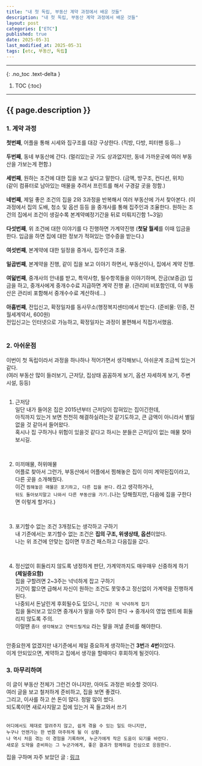 ```yaml
---
title: "내 첫 독립, 부동산 계약 과정에서 배운 것들"
description: "내 첫 독립, 부동산 계약 과정에서 배운 것들"
layout: post
categories: ["ETC"]
published: true
date: 2025-05-31
last_modified_at: 2025-05-31
tags: [etc, 부동산, 독립]
---
```

---
{: .no_toc .text-delta }

1. TOC
{:toc}
---

<!-- 글의 제목은 ##
    나머지 큰 제목은 ###
    이후 나머지는 3개이상 -->

## {{ page.description }}

### 1. 계약 과정
<b>첫번째</b>, 어플을 통해 시세와 집구조를 대강 구상한다. (직방, 다방, 피터팬 등등...)<br>
<br>
<b>두번째</b>, 동네 부동산에 간다. (멀리있는곳 가도 상과없지만, 동네 가까운곳에 여러 부동산을 가보는게 편함.)<br>
<br>
<b>세번째</b>, 원하는 조건에 대한 집을 보고 싶다고 말한다. (금액, 방구조, 컨디션, 위치)<br>
(같이 컴퓨터로 남아있는 매물을 추려서 프린트를 해서 구경갈 곳을 정함.)<br>
<br>
<b>네번째</b>, 제일 좋은 조건의 집을 2와 3과정을 반복해서 여러 부동산에 가서 찾아본다. (이 과정에서 집의 도배, 청소 및 옵션 등등 을 중개사를 통해 집주인과 조율한다. 원하는 조건의 집에서 조건이 생길수록 본계약예정기간을 뒤로 미뤄지긴함 1~3일)<br>
<br>
<b>다섯번째</b>, 위 조건에 대한 이야기를 다 진행하면 가계약진행 (<b>첫달 월세</b>를 이때 입금을 한다. 입금을 하면 집에 대한 정보가 적혀있는 영수증을 받는다.)<br>
<br>
<b>여섯번째</b>, 본계약에 대한 일정을 중개사, 집주인과 조율.<br>
<br>
<b>일곱번째</b>, 본계약을 진행, 같이 집을 보고 이야기 하면서, 부동산이나, 집에서 계약 진행.<br>
<br>
<b>여덟번째</b>, 중개사의 안내를 받고, 특약사항, 필수항목들을 이야기하며, 잔금(보증금) 입금을 하고, 중개사에게 중개수수료 지급하면 계약 진행 끝. (관리비 비포함인데, 이 부동산은 관리비 포함해서 중개수수료 계산하네...)<br>
<br>
<b>아홉번째</b>, 전입신고, 확정일자를 동사무소(행정복지센터)에서 받는다. (준비물: 민증, 전월세계약서, 600원) <br>
전입신고는 인터넷으로 가능하고, 확정일자는 과정이 불편해서 직접가서했음.<br>
<br>

### 2. 아쉬운점
이번이 첫 독립이라서 과정을 하나하나 적어가면서 생각해보니, 아쉬운게 조금씩 있는거 같다.<br>
(여러 부동산 많이 들러보기, 근저당, 집상태 꼼꼼하게 보기, 옵션 자세하게 보기, 주변 시설, 등등)<br>
<br>

1. 근저당<br>
일단 내가 들어온 집은 2015년부터 근저당이 잡혀있는 집이긴한데,<br>
아직까지 있는거 보면 천천히 해결하실려는것 같기도하고, 큰 금액이 아니라서 별일 없을 것 같아서 들어왔다.<br>
혹시나 집 구하거나 위험이 있을것 같다고 하시는 분들은 근저당이 없는 매물 찾아보시길.<br>
<br>

2. 미끼매물, 허위매물<br>
어플로 찾아서 그런가, 부동산에서 어플에서 찜해놓은 집이 이미 계약된집이라고, 다른 곳을 소개해줬다.<br>
이건 `찜해놓은 매물은 포기하고, 다른 집을 본다.` 라고 생각하거나,<br>
`뒤도 돌아보지말고 나와서 다른 부동산을 가기.`(나는 당해줬지만, 다음에 집을 구한다면 이렇게 할거다.)<br>
<br>

3. 포기할수 없는 조건 3개정도는 생각하고 구하기<br>
내 기준에서는 포기할수 없는 조건은 <b>집의 구조, 위생상태, 옵션</b>이었다.<br>
나는 위 조건에 안맞는 집이면 무조건 패스하고 다음집을 갔다.<br>
<br>

4. 정신없이 휘둘리지 않도록 냉정하게 판단, 가계약까지도 매우매우 신중하게 하기 <b>(제일중요함)</b><br>
집을 구할려면 2~3주는 넉넉하게 잡고 구하기<br>
기간이 짧으면 급해서 자신이 원하는 조건도 못맞추고 정신없이 가계약을 진행하게 된다.<br>
나중되서 돈날린게 후회될수도 있으니, `기간은 꼭 넉넉하게 잡기`<br>
집을 둘러보고 있으면 중개사가 말을 아주 많이 한다 → 중개사의 영업 멘트에 휘둘리지 않도록 주의.<br>
이럴땐 `좀더 생각해보고 연락드릴게요` 라는 말을 꺼낼 준비를 해야한다.<br>
<br>
안중요한게 없겠지만 내기준에서 제일 중요하게 생각하는건 <b>3번</b>과 <b>4번</b>이었다.<br>
이게 안되있으면, 계약하고 집에서 생각을 할때마다 후회하게 될것이다.<br>

### 3. 마무리하며
이 글이 부동산 전체가 그런건 아니지만, 아마도 과정은 비슷할 것이다.<br>
여러 글을 보고 철저하게 준비하고, 집을 보면 좋겠다.<br>
그리고, 이사를 하고 쓴 돈이 많다. 정말 많이 썼다.<br>
되도록이면 새로사지말고 집에 있는거 꼭 들고와서 쓰기<br>
<br>
```
어디에서도 제대로 알려주지 않고, 쉽게 겪을 수 있는 일도 아니지만,
누구나 언젠가는 한 번쯤 마주하게 될 이 상황.
나 역시 처음 겪는 이 경험을 기록하며, 누군가에게 작은 도움이 되기를 바란다.
새로운 도약을 준비하는 그 누군가에게, 좋은 결과가 함께하길 진심으로 응원한다.
```

집을 구하며 자주 보았던 글 : [링크](https://blog.naver.com/leejamonglove/223693735163)